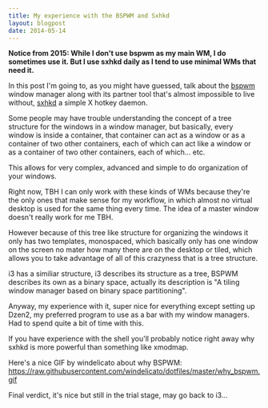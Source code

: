 ```yaml
---
title: My experience with the BSPWM and Sxhkd
layout: blogpost
date: 2014-05-14
---
```


**Notice from 2015: While I don't use bspwm as my main WM, I do sometimes use
it.  But I use sxhkd daily as I tend to use minimal WMs that need it.**

In this post I'm going to, as you might have guessed, talk about the [bspwm][b]
window manager along with its partner tool that's almost impossible to live
without, [sxhkd][s] a simple X hotkey daemon.

[b]: https://github.com/baskerville/bspwm
[s]: https://github.com/baskerville/sxhkd

Some people may have trouble understanding the concept of a tree structure for
the windows in a window manager, but basically, every window is inside
a container, that container can act as a window or as a container of two other
containers, each of which can act like a window or as a container of two other
containers, each of which... etc.

This allows for very complex, advanced and simple to do organization of your
windows.

Right now, TBH I can only work with these kinds of WMs because they're the only
ones that make sense for my workflow, in which almost no virtual desktop is used
for the same thing every time.  The idea of a master window doesn't really work
for me TBH.

However because of this tree like structure for organizing the windows it only
has two templates, monospaced, which basically only has one window on the screen
no mater how many there are on the desktop or tiled, which allows you to take
advantage of all of this crazyness that is a tree structure.

i3 has a similiar structure, i3 describes its structure as a tree, BSPWM
describes its own as a binary space, actually its description is "A tiling
window manager based on binary space partitioning".

Anyway, my experience with it, super nice for everything except setting up
Dzen2, my preferred program to use as a bar with my window managers.  Had to
spend quite a bit of time with this.

If you have experience with the shell you'll probably notice right away why
sxhkd is more powerful than something like xmodmap.

Here's a nice GIF by windelicato about why BSPWM:
<https://raw.githubusercontent.com/windelicato/dotfiles/master/why_bspwm.gif>

Final verdict, it's nice but still in the trial stage, may go back to i3...
